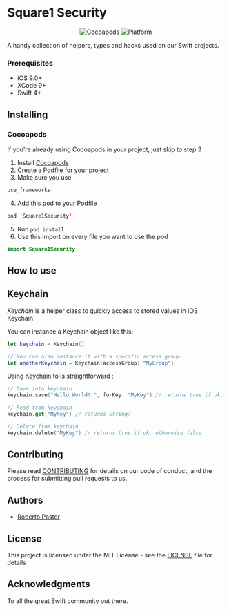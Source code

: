 # Square1 Security

<p align="center">
<img src="https://img.shields.io/cocoapods/v/Square1Security.svg" alt="Cocoapods"/>
<img src="https://img.shields.io/badge/platform-ios-red.svg" alt="Platform"/>
</p>

A handy collection of helpers, types and hacks used on our Swift projects.

### Prerequisites

* iOS 9.0+
* XCode 9+
* Swift 4+

## Installing

### Cocoapods

If you're already using Cocoapods in your project, just skip to step 3
1. Install [Cocoapods](https://guides.cocoapods.org/using/getting-started.html)
2. Create a [Podfile](https://guides.cocoapods.org/using/using-cocoapods.html) for your project
3. Make sure you use 
```swift
use_frameworks!
```
4. Add this pod to your Podfile
```swift
pod 'Square1Security'
```
5. Run ```pod install```
6. Use this import on every file you want to use the pod
```swift
import Square1Security
```

## How to use

## Keychain

*Keychain* is a helper class to quickly access to stored values in iOS Keychain.

You can instance a Keychain object like this:

```swift
let keychain = Keychain()

// You can also instance it with a specific access group.
let anotherKeychain = Keychain(accessGroup: "MyGroup")
```

Using Keychain to is straightforward :
```swift
// Save into keychain
keychain.save("Hello World!!", forKey: "MyKey") // returns true if ok, otherwise false

// Read from keychain
keychain.get("MyKey") // returns String?

// Delete from keychain
keychain.delete("MyKey") // returns true if ok, otherwise false
```

## Contributing

Please read [CONTRIBUTING](CONTRIBUTING.md) for details on our code of conduct, and the process for submitting pull requests to us.

## Authors

* [Roberto Pastor](https://github.com/WedgeSparda)

## License

This project is licensed under the MIT License - see the [LICENSE](LICENSE.md) file for details

## Acknowledgments

To all the great Swift community out there.